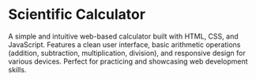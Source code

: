 #  Scientific Calculator
A simple and intuitive web-based calculator built with HTML, CSS, and JavaScript. Features a clean user interface, basic arithmetic operations (addition, subtraction, multiplication, division), and responsive design for various devices. Perfect for practicing and showcasing web development skills.
